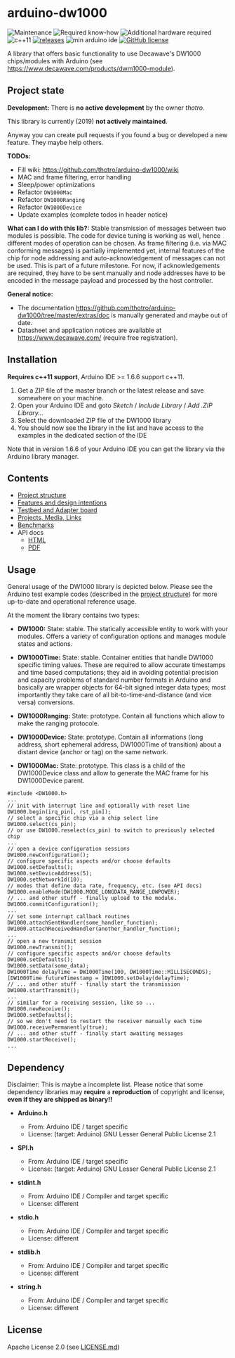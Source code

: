 # arduino-dw1000

![Maintenance](https://img.shields.io/maintenance/no/2019.svg)
![Required know-how](https://img.shields.io/badge/Required%20know--how-professional-red.svg)
![Additional hardware required](https://img.shields.io/badge/Additional%20hardware-required-orange.svg)
![c++11](https://img.shields.io/badge/C%2B%2B-11-brightgreen.svg)
[![releases](https://img.shields.io/github/release/thotro/arduino-dw1000.svg?colorB=00aa00)](https://github.com/thotro/arduino-dw1000/releases)
![min arduino ide](https://img.shields.io/badge/ArduinoIDE-%3E%3D1.6.10-lightgrey.svg)
[![GitHub license](https://img.shields.io/badge/license-Apache%202-blue.svg)](https://raw.githubusercontent.com/thotro/arduino-dw1000/master/LICENSE.md)

A library that offers basic functionality to use Decawave's DW1000 chips/modules with Arduino
(see https://www.decawave.com/products/dwm1000-module).

Project state
-------------

**Development:**
There is **no active development** by the owner *thotro*.

This library is currently (2019) **not actively maintained**.

Anyway you can create pull requests if you found a bug or developed a new feature. They maybe help others.

**TODOs:**
* Fill wiki: https://github.com/thotro/arduino-dw1000/wiki
* MAC and frame filtering, error handling
* Sleep/power optimizations
* Refactor `DW1000Mac`
* Refactor `DW1000Ranging`
* Refactor `DW1000Device`
* Update examples (complete todos in header notice)

**What can I do with this lib?:**
Stable transmission of messages between two modules is possible. The code for device tuning is working as well, hence different modes of operation can be chosen. As frame filtering (i.e. via MAC conforming messages) is partially implemented yet, internal features of the chip for node addressing and auto-acknowledgement of messages can not be used. This is part of a future milestone. For now, if acknowledgements are required, they have to be sent manually and node addresses have to be encoded in the message payload and processed by the host controller.

**General notice:**
* The documentation https://github.com/thotro/arduino-dw1000/tree/master/extras/doc is manually generated and maybe out of date.
* Datasheet and application notices are available at https://www.decawave.com/ (require free registration).

Installation
------------

**Requires c++11 support**, Arduino IDE >= 1.6.6 support c++11.

 1. Get a ZIP file of the master branch or the latest release and save somewhere on your machine.
 2. Open your Arduino IDE and goto _Sketch_ / _Include Library_ / _Add .ZIP Library..._
 3. Select the downloaded ZIP file of the DW1000 library
 4. You should now see the library in the list and have access to the examples in the dedicated section of the IDE

Note that in version 1.6.6 of your Arduino IDE you can get the library via the Arduino library manager.

Contents
--------

 * [Project structure](../../wiki/Project-structure)
 * [Features and design intentions](../../wiki/Features)
 * [Testbed and Adapter board](../../wiki/Testbed-and-Adapter-board)
 * [Projects, Media, Links](../../wiki/Projects)
 * [Benchmarks](../../wiki/Benchmarks)
 * API docs
   * [HTML](https://cdn.rawgit.com/thotro/arduino-dw1000/master/extras/doc/html/index.html)
   * [PDF](https://cdn.rawgit.com/thotro/arduino-dw1000/master/extras/doc/DW1000_Arduino_API_doc.pdf)

Usage
-----

General usage of the DW1000 library is depicted below. Please see the Arduino test example codes (described in the [project structure](../../wiki/Project-structure)) for more up-to-date and operational reference usage. 

At the moment the library contains two types:
 * **DW1000:**
 State: stable.
 The statically accessible entity to work with your modules. Offers a variety of configuration options and manages module states and actions. 
 
 * **DW1000Time:**
 State: stable.
 Container entities that handle DW1000 specific timing values. These are required to allow accurate timestamps and time based computations; they aid in avoiding potential precision and capacity problems of standard number formats in Arduino and basically are wrapper objects for 64-bit signed integer data types; most importantly they take care of all bit-to-time-and-distance (and vice versa) conversions.
 
 * **DW1000Ranging:**
 State: prototype.
 Contain all functions which allow to make the ranging protocole. 
 
 * **DW1000Device:**
 State: prototype.
 Contain all informations (long address, short ephemeral address, DW1000Time of transition)  about a distant device (anchor or tag) on the same network.
 
 * **DW1000Mac:**
 State: prototype.
 This class is a child of the DW1000Device class and allow to generate the MAC frame for his DW1000Device parent.
 

```Arduino
#include <DW1000.h>
...
// init with interrupt line and optionally with reset line
DW1000.begin(irq_pin[, rst_pin]);
// select a specific chip via a chip select line
DW1000.select(cs_pin);
// or use DW1000.reselect(cs_pin) to switch to previously selected chip
...
// open a device configuration sessions
DW1000.newConfiguration();
// configure specific aspects and/or choose defaults
DW1000.setDefaults();
DW1000.setDeviceAddress(5);
DW1000.setNetworkId(10);
// modes that define data rate, frequency, etc. (see API docs)
DW1000.enableMode(DW1000.MODE_LONGDATA_RANGE_LOWPOWER);
// ... and other stuff - finally upload to the module.
DW1000.commitConfiguration();
...
// set some interrupt callback routines
DW1000.attachSentHandler(some_handler_function);
DW1000.attachReceivedHandler(another_handler_function);
...
// open a new transmit session
DW1000.newTransmit();
// configure specific aspects and/or choose defaults
DW1000.setDefaults();
DW1000.setData(some_data);
DW1000Time delayTime = DW1000Time(100, DW1000Time::MILLISECONDS);
[DW1000Time futureTimestamp = ]DW1000.setDelay(delayTime);
// ... and other stuff - finally start the transmission
DW1000.startTransmit();
...
// similar for a receiving session, like so ...
DW1000.newReceive();
DW1000.setDefaults();
// so we don't need to restart the receiver manually each time
DW1000.receivePermanently(true);
// ... and other stuff - finally start awaiting messages
DW1000.startReceive();
...
```

Dependency
----------

Disclaimer:
This is maybe a incomplete list. Please notice that some dependency libraries may **require** a **reproduction** of copyright and license, **even if they are shipped as binary!!**

* **Arduino.h**

  * From: Arduino IDE / target specific
  * License: (target: Arduino) GNU Lesser General Public License 2.1
  
* **SPI.h**

  * From: Arduino IDE / target specific
  * License: (target: Arduino) GNU Lesser General Public License 2.1
  
* **stdint.h**

  * From: Arduino IDE / Compiler and target specific
  * License: different

* **stdio.h**

  * From: Arduino IDE / Compiler and target specific
  * License: different
  
* **stdlib.h**

  * From: Arduino IDE / Compiler and target specific
  * License: different
  
* **string.h**

  * From: Arduino IDE / Compiler and target specific
  * License: different


License
-------
Apache License 2.0 (see [LICENSE.md](https://github.com/thotro/arduino-dw1000/blob/master/LICENSE.md))
